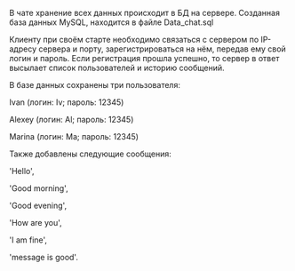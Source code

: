 В чате хранение всех данных происходит в БД на сервере.
Созданная база данных MySQL, находится в файле Data_chat.sql

Клиенту при своём старте необходимо связаться с сервером по IP-адресу сервера и порту, зарегистрироваться на нём, передав ему свой логин и пароль. 
Если регистрация прошла успешно, то сервер в ответ высылает список пользователей и историю сообщений. 

В базе данных сохранены три пользователя:

Ivan (логин: Iv;  пароль: 12345)

Alexey (логин: Al; пароль: 12345)

Marina (логин: Ma; пароль: 12345)


Также добавлены следующие сообщения: 

'Hello',

'Good morning',

'Good evening',

'How are you',

'I am fine',

'message is good'.

